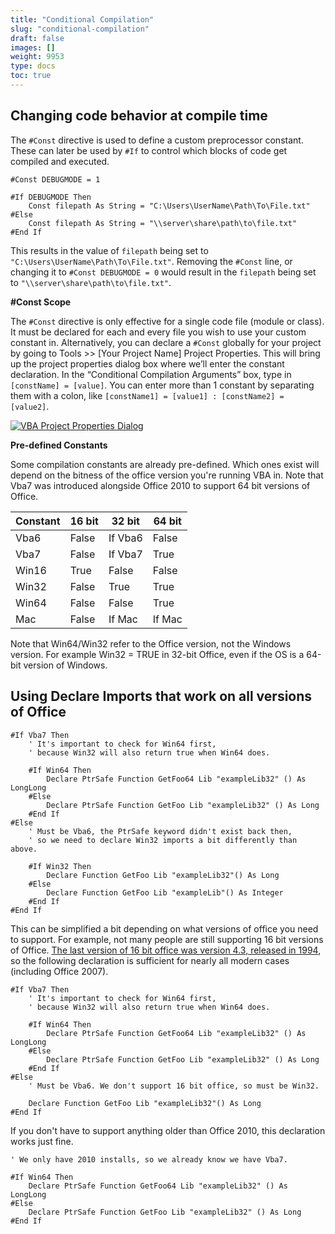 ```yaml
---
title: "Conditional Compilation"
slug: "conditional-compilation"
draft: false
images: []
weight: 9953
type: docs
toc: true
---
```


## Changing code behavior at compile time
The `#Const` directive is used to define a custom preprocessor constant. These can later be used by `#If` to control which blocks of code get compiled and executed.

    #Const DEBUGMODE = 1

    #If DEBUGMODE Then
        Const filepath As String = "C:\Users\UserName\Path\To\File.txt"
    #Else
        Const filepath As String = "\\server\share\path\to\file.txt"
    #End If

This results in the value of `filepath` being set to `"C:\Users\UserName\Path\To\File.txt"`. Removing the `#Const` line, or changing it to `#Const DEBUGMODE = 0` would result in the `filepath` being set to `"\\server\share\path\to\file.txt"`.

**#Const Scope**

The `#Const` directive is only effective for a single code file (module or class). It must be declared for each and every file you wish to use your custom constant in. Alternatively, you can declare a `#Const` globally for your project by going to Tools >> [Your Project Name] Project Properties. This will bring up the project properties dialog box where we’ll enter the constant declaration. In the “Conditional Compilation Arguments” box, type in `[constName] = [value]`. You can enter more than 1 constant by separating them with a colon, like `[constName1] = [value1] : [constName2] = [value2]`.

[![VBA Project Properties Dialog][1]][1]


  [1]: http://i.stack.imgur.com/rEY6K.png

**Pre-defined Constants**

Some compilation constants are already pre-defined. Which ones exist will depend on the bitness of the office version you're running VBA in. Note that Vba7 was introduced alongside Office 2010 to support 64 bit versions of Office.

| Constant | 16 bit | 32 bit  | 64 bit  |
| ------   | ------ | ------  | ------  | 
| Vba6     | False  | If Vba6 | False   |
| Vba7     | False  | If Vba7 | True    |
| Win16    | True   | False   | False   |
| Win32    | False  | True    | True    |
| Win64    | False  | False   | True    |
| Mac      | False  | If Mac  | If Mac  |

Note that Win64/Win32 refer to the Office version, not the Windows version. 
For example Win32 = TRUE in 32-bit Office, even if the OS is a 64-bit version of Windows.


## Using Declare Imports that work on all versions of Office
    #If Vba7 Then
        ' It's important to check for Win64 first, 
        ' because Win32 will also return true when Win64 does.

        #If Win64 Then
            Declare PtrSafe Function GetFoo64 Lib "exampleLib32" () As LongLong
        #Else
            Declare PtrSafe Function GetFoo Lib "exampleLib32" () As Long
        #End If
    #Else 
        ' Must be Vba6, the PtrSafe keyword didn't exist back then,
        ' so we need to declare Win32 imports a bit differently than above.

        #If Win32 Then
            Declare Function GetFoo Lib "exampleLib32"() As Long
        #Else
            Declare Function GetFoo Lib "exampleLib"() As Integer
        #End If
    #End If

This can be simplified a bit depending on what versions of office you need to support. For example, not many people are still supporting 16 bit versions of Office. [The last version of 16 bit office was version 4.3, released in 1994][1], so the following declaration is sufficient for nearly all modern cases (including Office 2007).

    #If Vba7 Then
        ' It's important to check for Win64 first, 
        ' because Win32 will also return true when Win64 does.

        #If Win64 Then
            Declare PtrSafe Function GetFoo64 Lib "exampleLib32" () As LongLong
        #Else
            Declare PtrSafe Function GetFoo Lib "exampleLib32" () As Long
        #End If
    #Else 
        ' Must be Vba6. We don't support 16 bit office, so must be Win32. 

        Declare Function GetFoo Lib "exampleLib32"() As Long
    #End If

  [1]: https://en.wikipedia.org/wiki/History_of_Microsoft_Office

If you don't have to support anything older than Office 2010, this declaration works just fine.

    ' We only have 2010 installs, so we already know we have Vba7.

    #If Win64 Then
        Declare PtrSafe Function GetFoo64 Lib "exampleLib32" () As LongLong
    #Else
        Declare PtrSafe Function GetFoo Lib "exampleLib32" () As Long
    #End If

